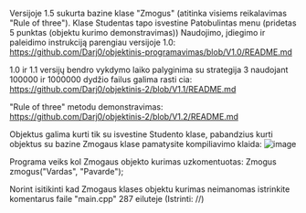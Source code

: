 Versijoje 1.5 sukurta bazine klase "Zmogus"  (atitinka visiems reikalavimas "Rule of three"). Klase Studentas tapo isvestine
Patobulintas menu (pridetas 5 punktas (objektu kurimo demonstravimas))
Naudojimo, įdiegimo ir paleidimo instrukciją parengiau versijoje 1.0: https://github.com/Darj0/objektinis-programavimas/blob/V1.0/README.md

1.0 ir 1.1 versijų bendro vykdymo laiko palyginima su strategija 3 naudojant 100000 ir 1000000 dydžio failus galima rasti cia: https://github.com/Darj0/objektinis-2/blob/V1.1/README.md





"Rule of three" metodu demonstravimas:  https://github.com/Darj0/objektinis-2/blob/V1.2/README.md

Objektus galima kurti tik su isvestine Studento klase, pabandzius kurti objektus su bazine Zmogaus klase pamatysite kompiliavimo klaida:
![image](https://github.com/user-attachments/assets/8331cab5-dcc5-4a0a-bb94-59eaf4b9891d)



Programa veiks kol Zmogaus objekto kurimas uzkomentuotas:     Zmogus zmogus("Vardas", "Pavarde");

Norint isitikinti kad Zmogaus klases objektu kurimas neimanomas istrinkite komentarus faile "main.cpp" 287 eiluteje (Istrinti: //)
